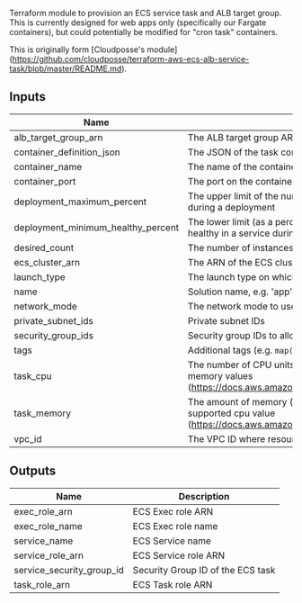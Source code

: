 Terraform module to provision an ECS service task and ALB target group.
This is currently designed for web apps only (specifically our Fargate containers),
but could potentially be modified for "cron task" containers.

This is originally form [Cloudposse's module] (https://github.com/cloudposse/terraform-aws-ecs-alb-service-task/blob/master/README.md).

## Inputs

| Name | Description | Type | Default | Required |
|------|-------------|:----:|:-----:|:-----:|
| alb\_target\_group\_arn | The ALB target group ARN for the ECS service | string | - | yes |
| container\_definition\_json | The JSON of the task container definition | string | - | yes |
| container\_name | The name of the container in task definition to associate with the load balancer | string | - | yes |
| container\_port | The port on the container to associate with the load balancer | string | `80` | no |
| deployment\_maximum\_percent | The upper limit of the number of tasks (as a percentage of `desired_count`) that can be running in a service during a deployment | string | `200` | no |
| deployment\_minimum\_healthy\_percent | The lower limit (as a percentage of `desired_count`) of the number of tasks that must remain running and healthy in a service during a deployment | string | `100` | no |
| desired\_count | The number of instances of the task definition to place and keep running | string | `1` | no |
| ecs\_cluster\_arn | The ARN of the ECS cluster where service will be provisioned | string | - | yes |
| launch\_type | The launch type on which to run your service. Valid values are EC2 and FARGATE | string | `FARGATE` | no |
| name | Solution name, e.g. 'app' or 'cluster' | string | - | yes |
| network\_mode | The network mode to use for the task. This is required to be awsvpc for FARGATE `launch_type` | string | `awsvpc` | no |
| private\_subnet\_ids | Private subnet IDs | list | - | yes |
| security\_group\_ids | Security group IDs to allow in Service network_configuration | list | - | yes |
| tags | Additional tags (e.g. `map('BusinessUnit`,`XYZ`) | map | `<map>` | no |
| task\_cpu | The number of CPU units used by the task. If using Fargate launch type `task_cpu` must match supported memory values (https://docs.aws.amazon.com/AmazonECS/latest/developerguide/task_definition_parameters.html#task_size) | string | `256` | no |
| task\_memory | The amount of memory (in MiB) used by the task. If using Fargate launch type `task_memory` must match supported cpu value (https://docs.aws.amazon.com/AmazonECS/latest/developerguide/task_definition_parameters.html#task_size) | string | `512` | no |
| vpc\_id | The VPC ID where resources are created | string | - | yes |

## Outputs

| Name | Description |
|------|-------------|
| exec\_role\_arn | ECS Exec role ARN |
| exec\_role\_name | ECS Exec role name |
| service\_name | ECS Service name |
| service\_role\_arn | ECS Service role ARN |
| service\_security\_group\_id | Security Group ID of the ECS task |
| task\_role\_arn | ECS Task role ARN |

